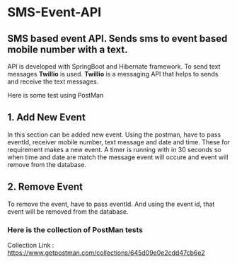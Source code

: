 # SMS-Event-API
## SMS based event API. Sends sms to event based mobile number with a text.  
API is developed with SpringBoot and Hibernate framework. To send text messages **Twillio** is used. **Twillio** is a messaging API that helps to sends and receive the text messages. 

Here is some test using PostMan
## 1. Add New Event
In this section can be added new event. Using the postman, have to pass eventId, receiver mobile number, text message and date and time. These for requirement makes a new event. A timer is running with in 30 seconds so when time and date are match the message event will occure and event will remove from the database.

## 2. Remove Event
To remove the event, have to pass eventId. And using the event id, that event will be removed from the database. 

### Here is the collection of PostMan tests
Collection Link : https://www.getpostman.com/collections/645d09e0e2cdd47cb6e2
